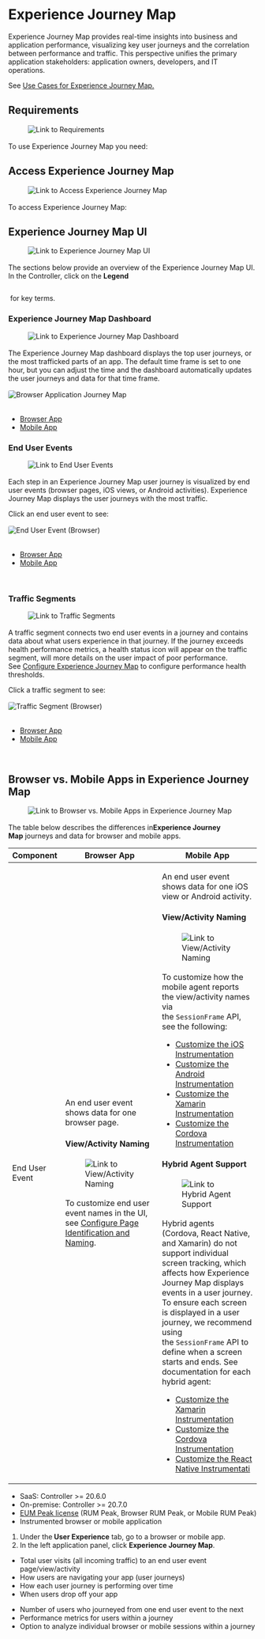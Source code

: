 <h1>Experience Journey Map</h1><p>Experience Journey Map provides real-time insights into business and application performance, visualizing key user journeys and the correlation between performance and traffic. This perspective unifies the primary application stakeholders: application owners, developers, and IT operations.&nbsp;</p><p>See&nbsp;<a href="https://docs.appdynamics.com/appd/23.x/latest/en/end-user-monitoring/experience-journey-map/use-cases-for-experience-journey-map" name="sp-plaintextbody-link">Use Cases for Experience Journey Map.</a></p><h2>Requirements</h2><div class="se-component se-image-container __se__float- __se__float-none"><figure><a href="https://docs.appdynamics.com/appd/23.x/latest/en/end-user-monitoring/experience-journey-map#id-.ExperienceJourneyMapv23.1-Requirements" data-image-link="image"><img src="https://docs.appdynamics.com/appd/23.x/_/0A7000B801817F6BA9C71F687215B50A/1692995281587/images/common/link-solid.svg" alt="Link to Requirements" data-image-link="https://docs.appdynamics.com/appd/23.x/latest/en/end-user-monitoring/experience-journey-map#id-.ExperienceJourneyMapv23.1-Requirements" data-proportion="true" data-align="none" data-file-name="link-solid.svg" data-file-size="0" data-origin=",auto" data-size="," data-rotate="" data-percentage="auto,auto" style="box-sizing: inherit; margin: 0px 0px 3px; padding: 0px; border: 0px; display: inline-block; vertical-align: middle;"></a></figure></div><p>To use Experience Journey Map you need:&nbsp;</p><h2>Access Experience Journey Map</h2><div class="se-component se-image-container __se__float- __se__float-none"><figure><a href="https://docs.appdynamics.com/appd/23.x/latest/en/end-user-monitoring/experience-journey-map#id-.ExperienceJourneyMapv23.1-AccessExperienceJourneyMap" data-image-link="image"><img src="https://docs.appdynamics.com/appd/23.x/_/0A7000B801817F6BA9C71F687215B50A/1692995281587/images/common/link-solid.svg" alt="Link to Access Experience Journey Map" data-image-link="https://docs.appdynamics.com/appd/23.x/latest/en/end-user-monitoring/experience-journey-map#id-.ExperienceJourneyMapv23.1-AccessExperienceJourneyMap" data-proportion="true" data-align="none" data-file-name="link-solid.svg" data-file-size="0" data-origin=",auto" data-size="," data-rotate="" data-percentage="auto,auto" style="box-sizing: inherit; margin: 0px 0px 3px; padding: 0px; border: 0px; display: inline-block; vertical-align: middle;"></a></figure></div><p>To access Experience Journey Map:</p><h2>Experience Journey Map UI</h2><div class="se-component se-image-container __se__float- __se__float-none"><figure><a href="https://docs.appdynamics.com/appd/23.x/latest/en/end-user-monitoring/experience-journey-map#id-.ExperienceJourneyMapv23.1-ExperienceJourneyMapUI" data-image-link="image"><img src="https://docs.appdynamics.com/appd/23.x/_/0A7000B801817F6BA9C71F687215B50A/1692995281587/images/common/link-solid.svg" alt="Link to Experience Journey Map UI" data-image-link="https://docs.appdynamics.com/appd/23.x/latest/en/end-user-monitoring/experience-journey-map#id-.ExperienceJourneyMapv23.1-ExperienceJourneyMapUI" data-proportion="true" data-align="none" data-file-name="link-solid.svg" data-file-size="0" data-origin=",auto" data-size="," data-rotate="" data-percentage="auto,auto" style="box-sizing: inherit; margin: 0px 0px 3px; padding: 0px; border: 0px; display: inline-block; vertical-align: middle;"></a></figure></div><p>The sections below provide an overview of the Experience Journey Map UI. In the Controller, click on the&nbsp;<strong>Legend</strong></p><div class="se-component se-image-container __se__float- __se__float-none"><figure><img src="https://docs.appdynamics.com/appd/23.x/files/latest/en/244846288/244846325/1/1672954235000/legend.png" alt="" data-proportion="true" data-align="none" data-file-name="legend.png" data-file-size="0" data-origin=",auto" data-size="," data-rotate="" data-percentage="auto,auto" style="box-sizing: inherit; margin: 0px 2px; padding: 0px; border: 0px none; display: inline; vertical-align: middle; cursor: pointer;"></figure></div><p>&nbsp;for key terms.</p><h3>Experience Journey Map Dashboard</h3><div class="se-component se-image-container __se__float- __se__float-none"><figure><a href="https://docs.appdynamics.com/appd/23.x/latest/en/end-user-monitoring/experience-journey-map#id-.ExperienceJourneyMapv23.1-ExperienceJourneyMapDashboard" data-image-link="image"><img src="https://docs.appdynamics.com/appd/23.x/_/0A7000B801817F6BA9C71F687215B50A/1692995281587/images/common/link-solid.svg" alt="Link to Experience Journey Map Dashboard" data-image-link="https://docs.appdynamics.com/appd/23.x/latest/en/end-user-monitoring/experience-journey-map#id-.ExperienceJourneyMapv23.1-ExperienceJourneyMapDashboard" data-proportion="true" data-align="none" data-file-name="link-solid.svg" data-file-size="0" data-origin=",auto" data-size="," data-rotate="" data-percentage="auto,auto" style="box-sizing: inherit; margin: 0px 0px 3px; padding: 0px; border: 0px; display: inline-block; vertical-align: middle;"></a></figure></div><p>The Experience Journey Map dashboard displays&nbsp;the top user journeys, or the most trafficked parts of an app. The default time frame is set to one hour, but you can adjust the time and the dashboard automatically updates the user journeys and data for that time frame.&nbsp;</p><div><figure style="box-sizing: inherit; margin: 1rem 0px calc(2rem);"><div class="se-component se-image-container __se__float- __se__float-none"><figure style="box-sizing: inherit; margin: 1rem 0px calc(2rem);"><a href="https://docs.appdynamics.com/appd/23.x/files/latest/en/244846288/244846304/1/1672954234000/landing.png"></a><a href="https://docs.appdynamics.com/appd/23.x/files/latest/en/244846288/244846304/1/1672954234000/landing.png" data-image-link="image"><img alt="Browser Application Journey Map" src="https://docs.appdynamics.com/appd/23.x/files/latest/en/244846288/244846304/1/1672954234000/landing.png" data-image-link="https://docs.appdynamics.com/appd/23.x/files/latest/en/244846288/244846304/1/1672954234000/landing.png" data-proportion="true" data-align="none" data-file-name="landing.png" data-file-size="0" data-origin=",auto" data-size="," data-rotate="" data-percentage="auto,auto" style="box-sizing: inherit; margin: 0px; padding: 0px; border: 0px; display: inline-block; vertical-align: middle; border-radius: 3px; cursor: pointer !important;"></a></figure></div></figure></div><div><ul><li><a href="https://docs.appdynamics.com/appd/23.x/latest/en/end-user-monitoring/experience-journey-map#BrowserApp">Browser App</a></li><li><a href="https://docs.appdynamics.com/appd/23.x/latest/en/end-user-monitoring/experience-journey-map#MobileApp">Mobile App</a></li></ul></div><h3>End User Events</h3><div class="se-component se-image-container __se__float- __se__float-none"><figure><a href="https://docs.appdynamics.com/appd/23.x/latest/en/end-user-monitoring/experience-journey-map#id-.ExperienceJourneyMapv23.1-EndUserEvents" data-image-link="image"><img src="https://docs.appdynamics.com/appd/23.x/_/0A7000B801817F6BA9C71F687215B50A/1692995281587/images/common/link-solid.svg" alt="Link to End User Events" data-image-link="https://docs.appdynamics.com/appd/23.x/latest/en/end-user-monitoring/experience-journey-map#id-.ExperienceJourneyMapv23.1-EndUserEvents" data-proportion="true" data-align="none" data-file-name="link-solid.svg" data-file-size="0" data-origin=",auto" data-size="," data-rotate="" data-percentage="auto,auto" style="box-sizing: inherit; margin: 0px 0px 3px; padding: 0px; border: 0px; display: inline-block; vertical-align: middle;"></a></figure></div><p>Each step in an Experience Journey Map user journey is visualized by end user events (browser pages, iOS views, or Android activities). Experience Journey Map displays the user journeys with the most traffic.</p><p>Click an end user event to see:</p><div><figure style="box-sizing: inherit; margin: 1rem 0px calc(2rem);"><div class="se-component se-image-container __se__float- __se__float-none"><figure style="box-sizing: inherit; margin: 1rem 0px calc(2rem);"><a href="https://docs.appdynamics.com/appd/23.x/files/latest/en/244846288/244846307/1/1672954234000/drilldown.png"></a><a href="https://docs.appdynamics.com/appd/23.x/files/latest/en/244846288/244846307/1/1672954234000/drilldown.png" data-image-link="image"><img alt="End User Event (Browser)" src="https://docs.appdynamics.com/appd/23.x/files/latest/en/244846288/244846307/1/1672954234000/drilldown.png" data-image-link="https://docs.appdynamics.com/appd/23.x/files/latest/en/244846288/244846307/1/1672954234000/drilldown.png" data-proportion="true" data-align="none" data-file-name="drilldown.png" data-file-size="0" data-origin=",auto" data-size="," data-rotate="" data-percentage="auto,auto" style="box-sizing: inherit; margin: 0px; padding: 0px; border: 0px; display: inline-block; vertical-align: middle; border-radius: 3px; cursor: pointer !important;"></a></figure></div></figure></div><div><ul><li><a href="https://docs.appdynamics.com/appd/23.x/latest/en/end-user-monitoring/experience-journey-map#BrowserApp">Browser App</a></li><li><a href="https://docs.appdynamics.com/appd/23.x/latest/en/end-user-monitoring/experience-journey-map#MobileApp">Mobile App</a></li></ul></div><p><br></p><h3>Traffic Segments</h3><div class="se-component se-image-container __se__float- __se__float-none"><figure><a href="https://docs.appdynamics.com/appd/23.x/latest/en/end-user-monitoring/experience-journey-map#id-.ExperienceJourneyMapv23.1-TrafficSegments" data-image-link="image"><img src="https://docs.appdynamics.com/appd/23.x/_/0A7000B801817F6BA9C71F687215B50A/1692995281587/images/common/link-solid.svg" alt="Link to Traffic Segments" data-image-link="https://docs.appdynamics.com/appd/23.x/latest/en/end-user-monitoring/experience-journey-map#id-.ExperienceJourneyMapv23.1-TrafficSegments" data-proportion="true" data-align="none" data-file-name="link-solid.svg" data-file-size="0" data-origin=",auto" data-size="," data-rotate="" data-percentage="auto,auto" style="box-sizing: inherit; margin: 0px 0px 3px; padding: 0px; border: 0px; display: inline-block; vertical-align: middle;"></a></figure></div><p>A traffic segment connects two end user events in a journey and contains data about what users experience in that journey. If the journey exceeds health performance metrics, a health status icon will appear on the traffic segment, will more details on the user impact of poor performance. See&nbsp;<a href="https://docs.appdynamics.com/appd/23.x/latest/en/end-user-monitoring/experience-journey-map/configure-experience-journey-map" name="sp-plaintextbody-link">Configure Experience Journey Map</a>&nbsp;to configure performance health thresholds.</p><p>Click a traffic segment to see:</p><div><figure style="box-sizing: inherit; margin: 1rem 0px calc(2rem);"><div class="se-component se-image-container __se__float- __se__float-none"><figure style="box-sizing: inherit; margin: 1rem 0px calc(2rem);"><a href="https://docs.appdynamics.com/appd/23.x/files/latest/en/244846288/244846321/1/1672954235000/traffic+segmentt.png"></a><a href="https://docs.appdynamics.com/appd/23.x/files/latest/en/244846288/244846321/1/1672954235000/traffic+segmentt.png" data-image-link="image"><img alt="Traffic Segment (Browser)" src="https://docs.appdynamics.com/appd/23.x/files/latest/en/244846288/244846321/1/1672954235000/traffic+segmentt.png" data-image-link="https://docs.appdynamics.com/appd/23.x/files/latest/en/244846288/244846321/1/1672954235000/traffic+segmentt.png" data-proportion="true" data-align="none" data-file-name="traffic+segmentt.png" data-file-size="0" data-origin=",auto" data-size="," data-rotate="" data-percentage="auto,auto" style="box-sizing: inherit; margin: 0px; padding: 0px; border: 0px; display: inline-block; vertical-align: middle; border-radius: 3px; cursor: pointer !important;"></a></figure></div></figure></div><div><ul><li><a href="https://docs.appdynamics.com/appd/23.x/latest/en/end-user-monitoring/experience-journey-map#BrowserApp">Browser App</a></li><li><a href="https://docs.appdynamics.com/appd/23.x/latest/en/end-user-monitoring/experience-journey-map#MobileApp">Mobile App</a></li></ul></div><p><br></p><h2>Browser vs. Mobile Apps in Experience Journey Map</h2><div class="se-component se-image-container __se__float- __se__float-none"><figure><a href="https://docs.appdynamics.com/appd/23.x/latest/en/end-user-monitoring/experience-journey-map#id-.ExperienceJourneyMapv23.1-Browservs.MobileAppsinExperienceJourneyMap" data-image-link="image"><img src="https://docs.appdynamics.com/appd/23.x/_/0A7000B801817F6BA9C71F687215B50A/1692995281587/images/common/link-solid.svg" alt="Link to Browser vs. Mobile Apps in Experience Journey Map" data-image-link="https://docs.appdynamics.com/appd/23.x/latest/en/end-user-monitoring/experience-journey-map#id-.ExperienceJourneyMapv23.1-Browservs.MobileAppsinExperienceJourneyMap" data-proportion="true" data-align="none" data-file-name="link-solid.svg" data-file-size="0" data-origin=",auto" data-size="," data-rotate="" data-percentage="auto,auto" style="box-sizing: inherit; margin: 0px 0px 3px; padding: 0px; border: 0px; display: inline-block; vertical-align: middle;"></a></figure></div><p>The table below describes the differences in<strong>Experience Journey Map</strong>&nbsp;journeys and data for browser and mobile apps.</p><div><table><thead><tr><th><div>Component</div></th><th colspan="1"><div>Browser App</div></th><th><div>Mobile App</div></th></tr></thead><tbody><tr><td><div>End User Event</div></td><td colspan="1"><p>An end user event shows data for one browser page.</p><h4>View/Activity Naming</h4><div class="se-component se-image-container __se__float- __se__float-none"><figure><a href="https://docs.appdynamics.com/appd/23.x/latest/en/end-user-monitoring/experience-journey-map#id-.ExperienceJourneyMapv23.1-View/ActivityNaming" data-image-link="image"><img src="https://docs.appdynamics.com/appd/23.x/_/0A7000B801817F6BA9C71F687215B50A/1692995281587/images/common/link-solid.svg" alt="Link to View/Activity Naming" data-image-link="https://docs.appdynamics.com/appd/23.x/latest/en/end-user-monitoring/experience-journey-map#id-.ExperienceJourneyMapv23.1-View/ActivityNaming" data-proportion="true" data-align="none" data-file-name="link-solid.svg" data-file-size="0" data-origin=",auto" data-size="," data-rotate="" data-percentage="auto,auto" style="box-sizing: inherit; margin: 0px 0px 3px; padding: 0px; border: 0px; display: inline-block; vertical-align: middle;"></a></figure></div><p>To customize end user event names in the UI, see&nbsp;<a href="https://docs.appdynamics.com/appd/23.x/latest/en/end-user-monitoring/browser-monitoring/browser-real-user-monitoring/overview-of-the-controller-ui-for-browser-rum/configure-the-controller-ui-for-browser-rum/configure-page-identification-and-naming" name="sp-plaintextbody-link">Configure Page Identification and Naming</a>.&nbsp;</p></td><td><p>An end user event shows data for one iOS view or Android activity.</p><h4>View/Activity Naming</h4><div class="se-component se-image-container __se__float- __se__float-none"><figure><a href="https://docs.appdynamics.com/appd/23.x/latest/en/end-user-monitoring/experience-journey-map#id-.ExperienceJourneyMapv23.1-View/ActivityNaming.1" data-image-link="image"><img src="https://docs.appdynamics.com/appd/23.x/_/0A7000B801817F6BA9C71F687215B50A/1692995281587/images/common/link-solid.svg" alt="Link to View/Activity Naming" data-image-link="https://docs.appdynamics.com/appd/23.x/latest/en/end-user-monitoring/experience-journey-map#id-.ExperienceJourneyMapv23.1-View/ActivityNaming.1" data-proportion="true" data-align="none" data-file-name="link-solid.svg" data-file-size="0" data-origin=",auto" data-size="," data-rotate="" data-percentage="auto,auto" style="box-sizing: inherit; margin: 0px 0px 3px; padding: 0px; border: 0px; display: inline-block; vertical-align: middle;"></a></figure></div><p>To customize how the mobile agent reports the view/activity names via the&nbsp;<code>SessionFrame</code>&nbsp;API, see the following:</p><ul><li><a href="https://docs.appdynamics.com/appd/23.x/latest/en/end-user-monitoring/mobile-real-user-monitoring/instrument-ios-applications/customize-the-ios-instrumentation" name="sp-plaintextbody-link">Customize the iOS Instrumentation</a></li><li><a href="https://docs.appdynamics.com/appd/23.x/latest/en/end-user-monitoring/mobile-real-user-monitoring/instrument-android-applications/customize-the-android-instrumentation" name="sp-plaintextbody-link">Customize the Android Instrumentation</a></li><li><a href="https://docs.appdynamics.com/appd/23.x/latest/en/end-user-monitoring/mobile-real-user-monitoring/instrument-xamarin-applications/customize-the-xamarin-instrumentation" name="sp-plaintextbody-link">Customize the Xamarin Instrumentation</a></li><li><a href="https://docs.appdynamics.com/appd/23.x/latest/en/end-user-monitoring/mobile-real-user-monitoring/instrument-cordova-applications/customize-the-cordova-instrumentation" name="sp-plaintextbody-link">Customize the Cordova Instrumentation</a></li></ul><h4>Hybrid Agent Support</h4><div class="se-component se-image-container __se__float- __se__float-none"><figure><a href="https://docs.appdynamics.com/appd/23.x/latest/en/end-user-monitoring/experience-journey-map#id-.ExperienceJourneyMapv23.1-HybridAgentSupport" data-image-link="image"><img src="https://docs.appdynamics.com/appd/23.x/_/0A7000B801817F6BA9C71F687215B50A/1692995281587/images/common/link-solid.svg" alt="Link to Hybrid Agent Support" data-image-link="https://docs.appdynamics.com/appd/23.x/latest/en/end-user-monitoring/experience-journey-map#id-.ExperienceJourneyMapv23.1-HybridAgentSupport" data-proportion="true" data-align="none" data-file-name="link-solid.svg" data-file-size="0" data-origin=",auto" data-size="," data-rotate="" data-percentage="auto,auto" style="box-sizing: inherit; margin: 0px 0px 3px; padding: 0px; border: 0px; display: inline-block; vertical-align: middle;"></a></figure></div><p>Hybrid agents (Cordova, React Native, and Xamarin) do not support individual screen tracking, which affects how Experience Journey Map displays events in a user journey. To ensure each screen is displayed in a user journey, we recommend using the&nbsp;<code>SessionFrame</code>&nbsp;API to define when a screen starts and ends. See documentation for each hybrid agent:</p><ul><li><a href="https://docs.appdynamics.com/display/PRO21/Customize+the+Xamarin+Instrumentation#CustomizetheXamarinInstrumentation-session-framesStartandEndSessionFrames" name="sp-plaintextbody-link">Customize the Xamarin Instrumentation</a></li><li><a href="https://docs.appdynamics.com/display/PRO21/Customize+the+Cordova+Instrumentation#CustomizetheCordovaInstrumentation-session-framesStartandEndSessionFrames" name="sp-plaintextbody-link">Customize the Cordova Instrumentation</a></li><li><a href="https://docs.appdynamics.com/appd/23.x/latest/en/end-user-monitoring/mobile-real-user-monitoring/instrument-react-native-applications/customize-the-react-native-instrumentation#id-.CustomizetheReactNativeInstrumentationv23.5-session-framesStartandEndSessionFrames" name="sp-plaintextbody-link">Customize the React Native Instrumentati</a></li></ul></td></tr></tbody></table></div><div><ul><li>SaaS: Controller &gt;= 20.6.0</li><li>On-premise: Controller &gt;= 20.7.0</li><li><a href="https://docs.appdynamics.com/appd/23.x/latest/en/appdynamics-licensing/license-entitlements-and-restrictions" name="sp-plaintextbody-link">EUM Peak license</a>&nbsp;(RUM Peak, Browser RUM Peak, or Mobile RUM Peak)</li><li>Instrumented browser or mobile application</li></ul><ol><li>Under the<strong>&nbsp;User Experience</strong>&nbsp;tab, go to a browser or mobile app.</li><li>In the left application panel, click&nbsp;<strong>Experience Journey Map</strong>.</li></ol><ul><li>Total user visits (all incoming traffic) to an end user event page/view/activity</li><li>How users are navigating your app (user journeys)</li><li>How each user journey is performing over time</li><li>When users drop off your app</li></ul><ul><li>Number of users who journeyed from one end user event to the next</li><li>Performance metrics for users within a journey</li><li>Option to analyze individual browser or mobile sessions within a journey</li></ul></div>